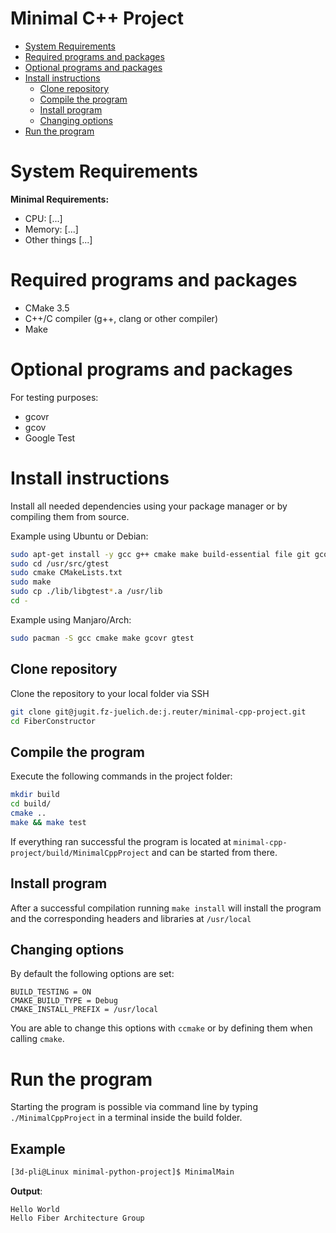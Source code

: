 # Minimal C++ Project

- [System Requirements](#system-requirements)
- [Required programs and packages](#required-programs-and-packages)
- [Optional programs and packages](#optional-programs-and-packages)
- [Install instructions](#install-instructions)
  - [Clone repository](#clone-repository)
  - [Compile the program](#compile-the-program)
  - [Install program](#install-program)
  - [Changing options](#changing-options)
- [Run the program](#run-the-program)
  
# System Requirements
**Minimal Requirements:**

* CPU: [...]
* Memory: [...]
* Other things [...]

# Required programs and packages
* CMake 3.5
* C++/C compiler (g++, clang or other compiler)
* Make

# Optional programs and packages
For testing purposes:
* gcovr
* gcov
* Google Test

# Install instructions
Install all needed dependencies using your package manager or by compiling them from source.

Example using Ubuntu or Debian:
```bash
sudo apt-get install -y gcc g++ cmake make build-essential file git gcovr libgtest-dev
sudo cd /usr/src/gtest
sudo cmake CMakeLists.txt
sudo make
sudo cp ./lib/libgtest*.a /usr/lib
cd - 
```
Example using Manjaro/Arch:
```bash
sudo pacman -S gcc cmake make gcovr gtest
```

## Clone repository
Clone the repository to your local folder via SSH
```sh
git clone git@jugit.fz-juelich.de:j.reuter/minimal-cpp-project.git
cd FiberConstructor
```

## Compile the program
Execute the following commands in the project folder:
```bash
mkdir build
cd build/
cmake ..
make && make test
```

If everything ran successful the program is located at `minimal-cpp-project/build/MinimalCppProject` and can be started from there.

## Install program
After a successful compilation running `make install` will install the program and the corresponding headers and libraries at `/usr/local`

## Changing options
By default the following options are set:
```
BUILD_TESTING = ON
CMAKE_BUILD_TYPE = Debug
CMAKE_INSTALL_PREFIX = /usr/local
```
You are able to change this options with `ccmake` or by defining them when calling `cmake`.

# Run the program
Starting the program is possible via command line by typing `./MinimalCppProject` in a terminal inside the build folder.

## Example
```bash
[3d-pli@Linux minimal-python-project]$ MinimalMain
```

**Output**:
```
Hello World
Hello Fiber Architecture Group
```